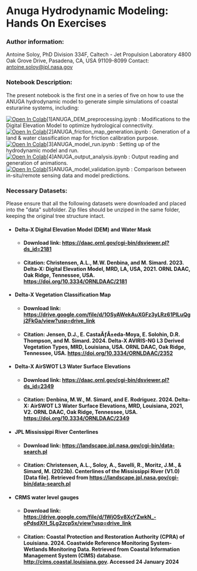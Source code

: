 # Anuga Hydrodynamic Modeling: Hands On Exercises

### Author information:

Antoine Soloy, PhD
Division 334F, Caltech - Jet Propulsion Laboratory
4800 Oak Grove Drive, Pasadena, CA, USA 91109-8099
Contact: antoine.soloy@jpl.nasa.gov

### Notebook Description:

The present notebook is the first one in a series of five on how to use the ANUGA hydrodynamic model to generate simple simulations of coastal esturarine systems, including:

[![Open In Colab](https://colab.research.google.com/assets/colab-badge.svg)](https://colab.research.google.com/github/soloyant/deltax_workshop_2024/blob/main/tutorials/1_HydrodynamicModeling_ANUGA/[1]ANUGA_DEM_processing.ipynb)[1]ANUGA_DEM_preprocessing.ipynb : Modifications to the Digital Elevation Model to optimize hydrological connectivity.  
[![Open In Colab](https://colab.research.google.com/assets/colab-badge.svg)](https://colab.research.google.com/github/soloyant/deltax_workshop_2024/blob/main/tutorials/1_HydrodynamicModeling_ANUGA/[2]ANUGA_friction_map_generation.ipynb)[2]ANUGA_friction_map_generation.ipynb : Generation of a land & water classification map for friction calibration purpose.  
[![Open In Colab](https://colab.research.google.com/assets/colab-badge.svg)](https://colab.research.google.com/github/soloyant/deltax_workshop_2024/blob/main/tutorials/1_HydrodynamicModeling_ANUGA/[3]ANUGA_model_run.ipynb)[3]ANUGA_model_run.ipynb : Setting up of the hydrodynamic model and run.  
[![Open In Colab](https://colab.research.google.com/assets/colab-badge.svg)](https://colab.research.google.com/github/soloyant/deltax_workshop_2024/blob/main/tutorials/1_HydrodynamicModeling_ANUGA/[4]ANUGA_output_analysis.ipynb)[4]ANUGA_output_analysis.ipynb : Output reading and generation of animations.  
[![Open In Colab](https://colab.research.google.com/assets/colab-badge.svg)](https://colab.research.google.com/github/soloyant/deltax_workshop_2024/blob/main/tutorials/1_HydrodynamicModeling_ANUGA/[5]ANUGA_model_validation.ipynb)[5]ANUGA_model_validation.ipynb : Comparison between in-situ/remote sensing data and model predictions.  

### Necessary Datasets:

Please ensure that all the following datasets were downloaded and placed into the "data" subfolder. Zip files should be unziped in the same folder, keeping the original tree structure intact.

- #### Delta-X Digital Elevation Model (DEM) and Water Mask
    - #### Download link: https://daac.ornl.gov/cgi-bin/dsviewer.pl?ds_id=2181
    - #### Citation: Christensen, A.L., M.W. Denbina, and M. Simard. 2023. Delta-X: Digital Elevation Model, MRD, LA, USA, 2021. ORNL DAAC, Oak Ridge, Tennessee, USA. https://doi.org/10.3334/ORNLDAAC/2181

- #### Delta-X Vegetation Classification Map
    - #### Download link: https://drive.google.com/file/d/1OSyAWekAuXGFz3yLRz61PlLuQgj2FkGa/view?usp=drive_link
    - #### Citation: Jensen, D.J., E. CastaÃƒÂ±eda-Moya, E. Solohin, D.R. Thompson, and M. Simard. 2024. Delta-X AVIRIS-NG L3 Derived Vegetation Types, MRD, Louisiana, USA. ORNL DAAC, Oak Ridge, Tennessee, USA. https://doi.org/10.3334/ORNLDAAC/2352

- #### Delta-X AirSWOT L3 Water Surface Elevations
    - #### Download link: https://daac.ornl.gov/cgi-bin/dsviewer.pl?ds_id=2349
    - #### Citation: Denbina, M.W., M. Simard, and E. Rodriguez. 2024. Delta-X: AirSWOT L3 Water Surface Elevations, MRD, Louisiana, 2021, V2. ORNL DAAC, Oak Ridge, Tennessee, USA. https://doi.org/10.3334/ORNLDAAC/2349

- #### JPL Mississippi River Centerlines
    - #### Download link: https://landscape.jpl.nasa.gov/cgi-bin/data-search.pl
    - #### Citation: Christensen, A.L., Soloy, A., Savelli, R., Moritz, J.M., & Simard, M. (2023b). Centerlines of the Mississippi River (V1.0) [Data file]. Retrieved from https://landscape.jpl.nasa.gov/cgi-bin/data-search.pl

- #### CRMS water level gauges
    - #### Download link: https://drive.google.com/file/d/1WjOSv8XcYZwkN_-oPdsdXH_5Lg2zcp5x/view?usp=drive_link
    - #### Citation: Coastal Protection and Restoration Authority (CPRA) of Louisiana. 2024. Coastwide Reference Monitoring System-Wetlands Monitoring Data. Retrieved from Coastal Information Management System (CIMS) database. http://cims.coastal.louisiana.gov. Accessed 24 January 2024
